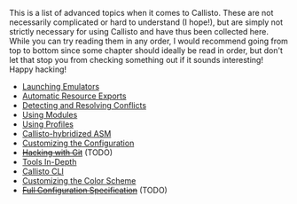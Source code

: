 This is a list of advanced topics when it comes to Callisto. These are not necessarily complicated or hard to understand (I hope!), but are simply not strictly necessary for using Callisto and have thus been collected here. While you can try reading them in any order, I would recommend going from top to bottom since some chapter should ideally be read in order, but don't let that stop you from checking something out if it sounds interesting! Happy hacking!

- [Launching Emulators](Launching-Emulators)
- [Automatic Resource Exports](Automatic-Resource-Exports)
- [Detecting and Resolving Conflicts](Detecting-and-Resolving-Conflicts)
- [Using Modules](Using-Modules)
- [Using Profiles](Using-Profiles)
- [Callisto-hybridized ASM](Callisto‐hybridized-ASM)
- [Customizing the Configuration](Customizing-the-Configuration)
- ~~[Hacking with Git](Hacking-with-Git)~~ (TODO)
- [Tools In-Depth](https://github.com/Underrout/callisto/wiki/Tools-In%E2%80%90Depth)
- [Callisto CLI](Callisto-CLI)
- [Customizing the Color Scheme](Customizing-the-Color-Scheme)
- ~~[Full Configuration Specification](Full-Configuration-Specification)~~ (TODO)